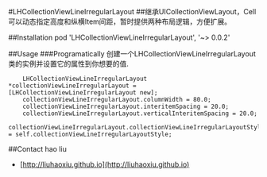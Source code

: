 #LHCollectionViewLineIrregularLayout
##继承UICollectionViewLayout，Cell可以动态指定高度和纵横Item间距，暂时提供两种布局逻辑，方便扩展。

##Installation
		pod 'LHCollectionViewLineIrregularLayout', '~> 0.0.2'
		
##Usage
###Programatically
创建一个LHCollectionViewLineIrregularLayout类的实例并设置它的属性到你想要的值.

		LHCollectionViewLineIrregularLayout *collectionViewLineIrregularLayout = 		[LHCollectionViewLineIrregularLayout new];
		collectionViewLineIrregularLayout.columnWidth = 80.0;
		collectionViewLineIrregularLayout.interitemSpacing = 20.0;
		collectionViewLineIrregularLayout.verticalInteritemSpacing = 20.0;
		collectionViewLineIrregularLayout.collectionViewLineIrregularLayoutStyle = self.collectionViewLineIrregularLayoutStyle;
##Contact
hao liu
* [http://liuhaoxiu.github.io](http://liuhaoxiu.github.io)




